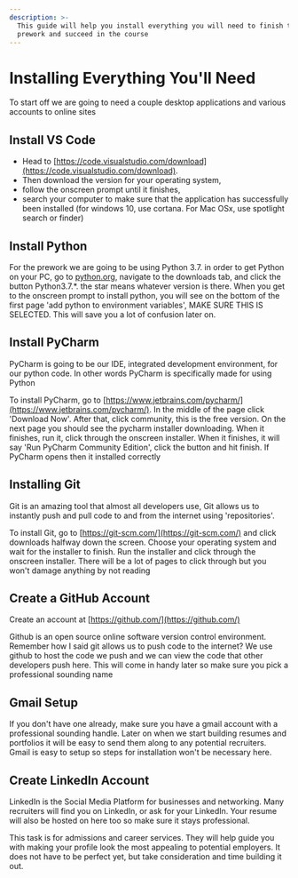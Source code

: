 ```yaml
---
description: >-
  This guide will help you install everything you will need to finish the
  prework and succeed in the course
---
```


# Installing Everything You'll Need

To start off we are going to need a couple desktop applications and various accounts to online sites

## Install VS Code

* Head to [https://code.visualstudio.com/download](https://code.visualstudio.com/download).
* Then download the version for your operating system, 
* follow the onscreen prompt until it finishes,
* search your computer to make sure that the application has successfully been installed \(for windows 10, use cortana. For Mac OSx, use spotlight search or finder\)

## Install Python

For the prework we are going to be using Python 3.7. in order to get Python on your PC, go to [python.org](https://www.python.org/), navigate to the downloads tab, and click the button Python3.7.\*. the star means whatever version is there. When you get to the onscreen prompt to install python, you will see on the bottom of the first page 'add python to environment variables', MAKE SURE THIS IS SELECTED. This will save you a lot of confusion later on.

## Install PyCharm

PyCharm is going to be our IDE, integrated development environment, for our python code. In other words PyCharm is specifically made for using Python

To install PyCharm, go to [https://www.jetbrains.com/pycharm/](https://www.jetbrains.com/pycharm/). In the middle of the page click 'Download Now'. After that, click community, this is the free version. On the next page you should see the pycharm installer downloading. When it finishes, run it, click through the onscreen installer. When it finishes, it will say 'Run PyCharm Community Edition', click the button and hit finish. If PyCharm opens then it installed correctly

## Installing Git

Git is an amazing tool that almost all developers use, Git allows us to instantly push and pull code to and from the internet using 'repositories'. 

To install Git, go to [https://git-scm.com/](https://git-scm.com/) and click downloads halfway down the screen. Choose your operating system and wait for the installer to finish. Run the installer and click through the onscreen installer. There will be a lot of pages to click through but you won't damage anything by not reading

## Create a GitHub Account

Create an account at [https://github.com/](https://github.com/)

Github is an open source online software version control environment. Remember how I said git allows us to push code to the internet? We use github to host the code we push and we can view the code that other developers push here. This will come in handy later so make sure you pick a professional sounding name

## Gmail Setup

If you don't have one already, make sure you have a gmail account with a professional sounding handle. Later on when we start building resumes and portfolios it will be easy to send them along to any potential recruiters. Gmail is easy to setup so steps for installation won't be necessary here.

## Create LinkedIn Account

LinkedIn is the Social Media Platform for businesses and networking. Many recruiters will find you on LinkedIn, or ask for your LinkedIn. Your resume will also be hosted on here too so make sure it stays professional. 

This task is for admissions and career services. They will help guide you with making your profile look the most appealing to potential employers. It does not have to be perfect yet, but take consideration and time building it out.



